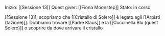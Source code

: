 Inizio: [[Sessione 13]]
Quest giver: [[Fiona Moonstep]]
Stato: in corso

[[Sessione 13]], scopriamo che [[Cristallo di Solero]] è legato agli [[Arpisti (fazione)]].
Dobbiamo trovare [[Padre Klaus]] e la [[Coccinella Blu (quest Solero)]] o scoprire da dove arrivare il cristallo